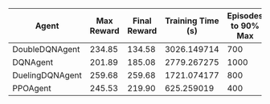 | Agent | Max Reward | Final Reward | Training Time (s) | Episodes to 90% Max | Early Stopped | Episodes Trained | Sample Efficiency |
|-------|------------|--------------|-------------------|---------------------|---------------|------------------|-------------------|
| DoubleDQNAgent | 234.85 | 134.58 | 3026.149714 | 700 | No | 1000 | 0.1346 |
| DQNAgent | 201.89 | 185.08 | 2779.267275 | 1000 | No | 1000 | 0.1851 |
| DuelingDQNAgent | 259.68 | 259.68 | 1721.074177 | 800 | Yes | 1000 | 0.2597 |
| PPOAgent | 245.53 | 219.90 | 625.259019 | 400 | No | 1000 | 0.2199 |
